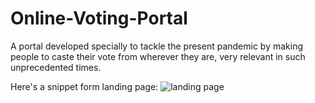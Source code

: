 # Online-Voting-Portal
A portal developed specially to tackle the present pandemic by making people to caste their vote from wherever they are, very relevant in such unprecedented times.

Here's a snippet form landing page: 
![landing page](https://user-images.githubusercontent.com/71491721/147747109-e72f3100-a0af-4a71-97ce-123a21989d88.png)
